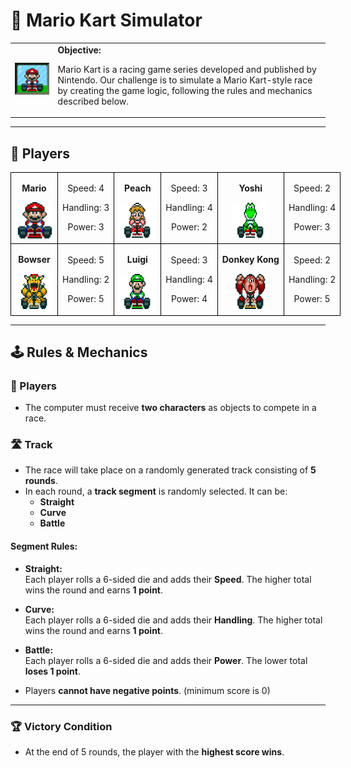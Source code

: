 # 🏁 Mario Kart Simulator

<table>
  <tr>
    <td>
      <img src="./docs/header.gif" alt="Mario Kart" width="200" />
    </td>
    <td>
      <b>Objective:</b>
      <p>Mario Kart is a racing game series developed and published by Nintendo. Our challenge is to simulate a Mario Kart-style race by creating the game logic, following the rules and mechanics described below.</p>
    </td>
  </tr>
</table>

---

## 👾 Players

<table style="border-collapse: collapse; width: 800px; margin: 0 auto;">
  <tr>
    <td style="border: 1px solid black; text-align: center;">
      <p><b>Mario</b></p>
      <img src="./docs/mario.gif" alt="Mario" width="60" height="60" />
    </td>
    <td style="border: 1px solid black; text-align: center;">
      <p>Speed: 4</p>
      <p>Handling: 3</p>
      <p>Power: 3</p>
    </td>
    <td style="border: 1px solid black; text-align: center;">
      <p><b>Peach</b></p>
      <img src="./docs/peach.gif" alt="Peach" width="60" height="60" />
    </td>
    <td style="border: 1px solid black; text-align: center;">
      <p>Speed: 3</p>
      <p>Handling: 4</p>
      <p>Power: 2</p>
    </td>
    <td style="border: 1px solid black; text-align: center;">
      <p><b>Yoshi</b></p>
      <img src="./docs/yoshi.gif" alt="Yoshi" width="60" height="60" />
    </td>
    <td style="border: 1px solid black; text-align: center;">
      <p>Speed: 2</p>
      <p>Handling: 4</p>
      <p>Power: 3</p>
    </td>
  </tr>
  <tr>
    <td style="border: 1px solid black; text-align: center;">
      <p><b>Bowser</b></p>
      <img src="./docs/bowser.gif" alt="Bowser" width="60" height="60" />
    </td>
    <td style="border: 1px solid black; text-align: center;">
      <p>Speed: 5</p>
      <p>Handling: 2</p>
      <p>Power: 5</p>
    </td>
    <td style="border: 1px solid black; text-align: center;">
      <p><b>Luigi</b></p>
      <img src="./docs/luigi.gif" alt="Luigi" width="60" height="60" />
    </td>
    <td style="border: 1px solid black; text-align: center;">
      <p>Speed: 3</p>
      <p>Handling: 4</p>
      <p>Power: 4</p>
    </td>
    <td style="border: 1px solid black; text-align: center;">
      <p><b>Donkey Kong</b></p>
      <img src="./docs/dk.gif" alt="Donkey Kong" width="60" height="60" />
    </td>
    <td style="border: 1px solid black; text-align: center;">
      <p>Speed: 2</p>
      <p>Handling: 2</p>
      <p>Power: 5</p>
    </td>
  </tr>
</table>

---

## 🕹️ Rules & Mechanics

### 🧍 Players

- The computer must receive **two characters** as objects to compete in a race.

### 🛣️ Track

- The race will take place on a randomly generated track consisting of **5 rounds**.
- In each round, a **track segment** is randomly selected. It can be:
  - **Straight**
  - **Curve**
  - **Battle**

#### Segment Rules:

- **Straight:**  
  Each player rolls a 6-sided die and adds their **Speed**. The higher total wins the round and earns **1 point**.

- **Curve:**  
  Each player rolls a 6-sided die and adds their **Handling**. The higher total wins the round and earns **1 point**.

- **Battle:**  
  Each player rolls a 6-sided die and adds their **Power**. The lower total **loses 1 point**.

- Players **cannot have negative points**. (minimum score is 0)

---

### 🏆 Victory Condition

- At the end of 5 rounds, the player with the **highest score wins**.
